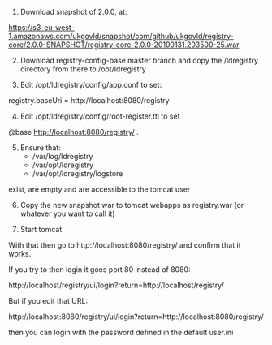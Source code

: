 1. Download snapshot of 2.0.0, at:

https://s3-eu-west-1.amazonaws.com/ukgovld/snapshot/com/github/ukgovld/registry-core/2.0.0-SNAPSHOT/registry-core-2.0.0-20190131.203500-25.war

2. Download registry-config-base master branch and copy the 
/ldregistry directory from there to /opt/ldregistry

3. Edit /opt/ldregistry/config/app.conf to set:

registry.baseUri     = http://localhost:8080/registry

4. Edit /opt/ldregistry/config/root-register.ttl to set

@base <http://localhost:8080/registry/> .

5. Ensure that:
     * /var/log/ldregistry
     * /var/opt/ldregistry
     * /var/opt/ldregistry/logstore 
     
exist, are empty and are accessible to the tomcat user

6. Copy the new snapshot war to tomcat webapps as registry.war (or whatever you want to call it)

7. Start tomcat

With that then go to http://localhost:8080/registry/ and confirm that it works.

If you try to then login it goes port 80 instead of 8080: 

http://localhost/registry/ui/login?return=http://localhost/registry/

But if you edit that URL:

http://localhost:8080/registry/ui/login?return=http://localhost:8080/registry/

then you can login with the password defined in the default user.ini
